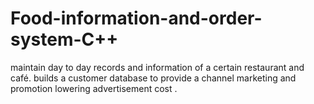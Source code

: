 # Food-information-and-order-system-C++
maintain day to day records and information of a certain restaurant and café.  builds a customer database to provide a channel marketing and promotion lowering advertisement cost .
